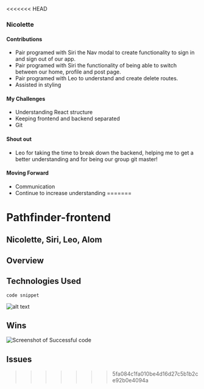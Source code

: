 <<<<<<< HEAD
### Nicolette
#### Contributions
- Pair programed with Siri the Nav modal to create functionality to sign in and sign out of our app. 
- Pair programed with Siri the functionality of being able to switch between our home, profile and post page.
- Pair programed with Leo to understand and create delete routes.
- Assisted in styling 
#### My Challenges
- Understanding React structure
- Keeping frontend and backend separated
- Git 
#### Shout out
- Leo for taking the time to break down the backend, helping me to get a better understanding and for being our group git master!
#### Moving Forward
- Communication
- Continue to increase understanding
=======
# Pathfinder-frontend

## Nicolette, Siri, Leo, Alom

## Overview



## Technologies Used
`code snippet`


![alt text](Wayfarer-Pathfinder-Code-Snippet.png "Description goes here")


## Wins


![Screenshot of Successful code](../master/assets/leoScreenshot.png)


## Issues
>>>>>>> 5fa084c1fa010be4d16d27c5b1b2ce92b0e4094a
